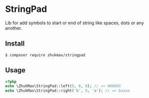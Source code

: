 # StringPad
Lib for add symbols to start or end of string like spaces, dots or any another.

## Install
```console
$ composer require zhukmax/stringpad
```

## Usage

```php
<?php
echo \ZhukMax\StringPad::left(5, 6, 0); // => 000005
echo \ZhukMax\StringPad::right('b', 5, 'a'); // => baaaa
```
